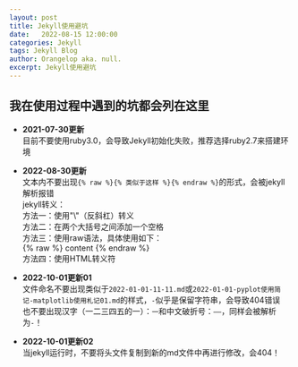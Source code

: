 ```yaml
---
layout: post
title: Jekyll使用避坑
date:   2022-08-15 12:00:00
categories: Jekyll
tags: Jekyll Blog
author: Orangelop aka. null.
excerpt: Jekyll使用避坑
---
```


## 我在使用过程中遇到的坑都会列在这里

* **2021-07-30更新**  
目前不要使用ruby3.0，会导致Jekyll初始化失败，推荐选择ruby2.7来搭建环境

* **2022-08-30更新**  
文本内不要出现`{% raw %}{% 类似于这样 %}{% endraw %}`的形式，会被jekyll解析报错    
jekyll转义：  
方法一：使用"&#92;"（反斜杠）转义  
方法二：在两个大括号之间添加一个空格  
方法三：使用raw语法，具体使用如下：  
&#123;% raw %&#125; content &#123;% endraw %&#125;  
方法四：使用HTML转义符  

* **2022-10-01更新01**  
文件命名不要出现类似于`2022-01-01-11-11.md`或`2022-01-01-pyplot使用简记-matplotlib使用札记01.md`的样式，`-`似乎是保留字符串，会导致404错误  
也不要出现汉字（一二三四五的一）：`一`和中文破折号：`——`，同样会被解析为`-`！

* **2022-10-01更新02**  
当jekyll运行时，不要将头文件复制到新的md文件中再进行修改，会404！
